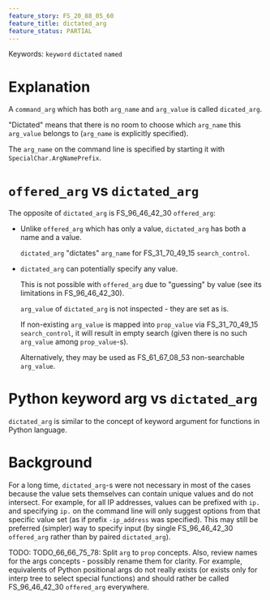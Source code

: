 ```yaml
---
feature_story: FS_20_88_05_60
feature_title: dictated_arg
feature_status: PARTIAL
---
```

Keywords: `keyword` `dictated` `named`

# Explanation

A `command_arg` which has both `arg_name` and `arg_value` is called `dicated_arg`.

"Dictated" means that there is no room to choose which `arg_name` this `arg_value` belongs to
(`arg_name` is explicitly specified).

The `arg_name` on the command line is specified by starting it with `SpecialChar.ArgNamePrefix`.

# `offered_arg` vs `dictated_arg`

The opposite of `dictated_arg` is FS_96_46_42_30 `offered_arg`:

*   Unlike `offered_arg` which has only a value, `dictated_arg` has both a name and a value.

    `dictated_arg` "dictates" `arg_name` for FS_31_70_49_15 `search_control`.

*   `dictated_arg` can potentially specify any value.

     This is not possible with `offered_arg` due to "guessing" by value (see its limitations in FS_96_46_42_30).

     `arg_value` of `dictated_arg` is not inspected - they are set as is.

     If non-existing `arg_value` is mapped into `prop_value` via FS_31_70_49_15 `search_control`,
     it will result in empty search (given there is no such `arg_value` among `prop_value`-s).

     Alternatively, they may be used as FS_61_67_08_53 non-searchable `arg_value`.

# Python keyword arg vs `dictated_arg`

`dictated_arg` is similar to the concept of keyword argument for functions in Python language.

# Background

For a long time, `dictated_arg`-s  were not necessary in most of the cases because the value sets themselves
can contain unique values and do not intersect.
For example, for all IP addresses, values can be prefixed with `ip.` and specifying `ip.` on the command line
will only suggest options from that specific value set (as if prefix `-ip_address` was specified).
This may still be preferred (simpler) way to specify input
(by single FS_96_46_42_30 `offered_arg` rather than by paired `dictated_arg`).

TODO: TODO_66_66_75_78: Split `arg` to `prop` concepts.
      Also, review names for the args concepts - possibly rename them for clarity.
      For example, equivalents of Python positional args do not really exists
      (or exists only for interp tree to select special functions)
      and should rather be called FS_96_46_42_30 `offered_arg` everywhere.
